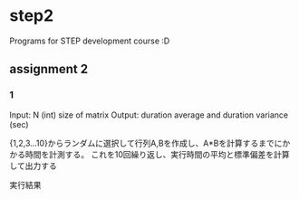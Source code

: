 # step2
Programs for STEP development course :D

## assignment 2
### 1
Input: N (int) size of matrix
Output: duration average and duration variance (sec) 

{1,2,3...10}からランダムに選択して行列A,Bを作成し、A*Bを計算するまでにかかる時間を計測する。
これを10回繰り返し、実行時間の平均と標準偏差を計算して出力する

実行結果
